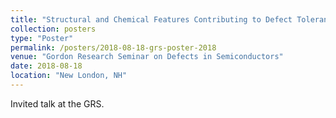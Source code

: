 ```yaml
---
title: "Structural and Chemical Features Contributing to Defect Tolerance of Binary Semiconductors"
collection: posters
type: "Poster"
permalink: /posters/2018-08-18-grs-poster-2018
venue: "Gordon Research Seminar on Defects in Semiconductors"
date: 2018-08-18
location: "New London, NH"
---
```


Invited talk at the GRS.
